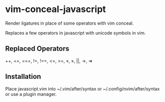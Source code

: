 # vim-conceal-javascript
Render ligatures in place of some operators with vim conceal.

Replaces a few operators in javascript with unicode symbols in vim.

## Replaced Operators
++, ==, ===, !=, !==, <=, >=, «, », ||, ->, =>

## Installation

Place javascript.vim into ~/.vim/after/syntax or ~/.config/nvim/after/syntax or use a plugin manager.
